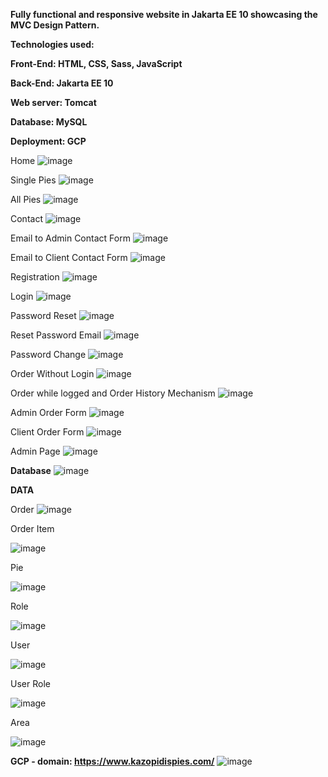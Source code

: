 ****Fully functional and responsive website in Jakarta EE 10 showcasing the MVC Design Pattern.****

**Technologies used:**

**Front-End: HTML, CSS, Sass, JavaScript**

**Back-End: Jakarta EE 10**

**Web server: Tomcat**

**Database: MySQL**

**Deployment: GCP**

Home
![image](https://github.com/akazopidis/PiesShop/assets/70575515/6eb7a4a4-be20-4c6a-9e00-1817724b5bea)

Single Pies
![image](https://github.com/akazopidis/PiesShop/assets/70575515/74adccf0-3fdc-43b4-8fea-81eecb3ed441)

All Pies
![image](https://github.com/akazopidis/PiesShop/assets/70575515/fa30125f-d972-4aac-9cb2-d4c7d6d6ec73)

Contact
![image](https://github.com/akazopidis/PiesShop/assets/70575515/630620f1-dcc6-4042-8206-b93f31b365a0)

Email to Admin Contact Form
![image](https://github.com/akazopidis/PiesShop/assets/70575515/98f665b8-bfd8-49f7-a63a-12909e637056)

Email to Client Contact Form
![image](https://github.com/akazopidis/PiesShop/assets/70575515/668d1182-9b28-4e7b-b468-7de78a4b2f0e)

Registration
![image](https://github.com/akazopidis/PiesShop/assets/70575515/24ef3a70-5f16-450a-9c7d-f9e6a491fe6a)

Login
![image](https://github.com/akazopidis/PiesShop/assets/70575515/db07d0d3-8b47-46b6-8488-fa2129b9c03f)

Password Reset
![image](https://github.com/akazopidis/PiesShop/assets/70575515/a2180a53-c841-401d-b32a-a44bdf79b9cd)

Reset Password Email
![image](https://github.com/akazopidis/PiesShop/assets/70575515/1a7d0aa1-1d35-4ea5-83cb-99556096f42b)

Password Change
![image](https://github.com/akazopidis/PiesShop/assets/70575515/9fc46695-4285-4bc4-9cf2-36d3f1dabd71)

Order Without Login
![image](https://github.com/akazopidis/PiesShop/assets/70575515/31dd1b82-afa0-42f0-8280-25d46ada6f5c)

Order while logged and Order History Mechanism
![image](https://github.com/akazopidis/PiesShop/assets/70575515/2d20aa9a-03b2-4c96-9899-48f515f1097f)

Admin Order Form
![image](https://github.com/akazopidis/PiesShop/assets/70575515/19d68c1d-5209-45fd-9694-4ccc43d6e284)

Client Order Form
![image](https://github.com/akazopidis/PiesShop/assets/70575515/fe6fbba9-8aeb-48cf-aa79-867df265aa18)

Admin Page
![image](https://github.com/akazopidis/PiesShop/assets/70575515/7fd24792-7976-45d2-b95e-97e10dca2cf5)

**Database**
![image](https://github.com/akazopidis/PiesShop/assets/70575515/91939add-498c-4d25-85e0-1b6e7719f72e)

**DATA**

Order
![image](https://github.com/akazopidis/PiesShop/assets/70575515/2e5ee2e4-10b3-4c7d-97a2-a8f9d841d2f4)

Order Item

![image](https://github.com/akazopidis/PiesShop/assets/70575515/c063ebbb-c3d4-4cf2-9d92-f2cb2856e2bd)

Pie

![image](https://github.com/akazopidis/PiesShop/assets/70575515/ec6dc7f9-f038-4755-9cd6-862b5d99153b)

Role

![image](https://github.com/akazopidis/PiesShop/assets/70575515/be258d39-99ca-4403-b5f0-013732fed3ce)

User

![image](https://github.com/akazopidis/PiesShop/assets/70575515/b01b34c9-1b67-4c9d-bcdb-62f4eee688c9)

User Role

![image](https://github.com/akazopidis/PiesShop/assets/70575515/bfb3b81d-efe7-498f-ba35-547db0cdc044)

Area

![image](https://github.com/akazopidis/PiesShop/assets/70575515/d7739895-2423-46d7-8a8e-05f4afd8f4db)

**GCP - domain: https://www.kazopidispies.com/**
![image](https://github.com/akazopidis/PiesShop/assets/70575515/fe90f054-1c49-42d3-8633-3f15e28d5442)
